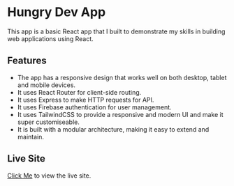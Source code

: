 # Hungry Dev App
This app is a basic React app that I built to demonstrate my skills in building web applications using React.

## Features
- The app has a responsive design that works well on both desktop, tablet and mobile devices.
- It uses React Router for client-side routing.
- It uses Express to make HTTP requests for API.
- It uses Firebase authentication for user management.
- It uses TailwindCSS to provide a responsive and modern UI and make it super customiseable.
- It is built with a modular architecture, making it easy to extend and maintain.

## Live Site
[Click Me](https://b07a10.web.app) to view the live site. 
